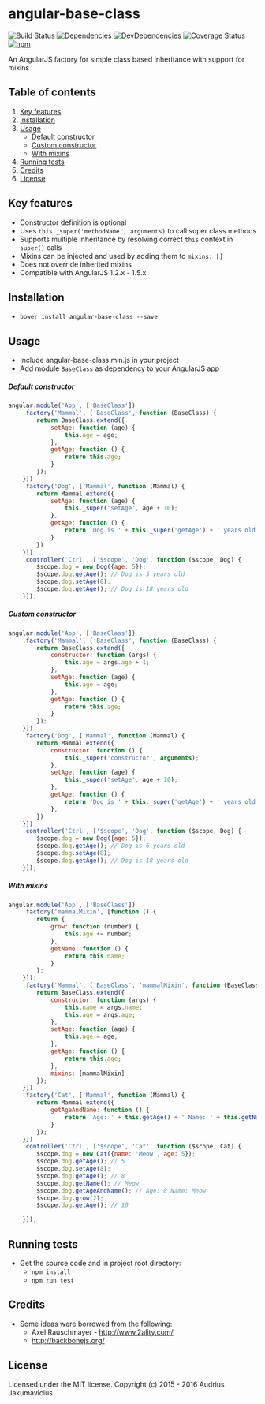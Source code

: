# angular-base-class
[![Build Status](https://travis-ci.org/aj-dev/angular-base-class.svg?branch=master)](https://travis-ci.org/aj-dev/angular-base-class) [![Dependencies](https://david-dm.org/aj-dev/angular-base-class.svg)](https://david-dm.org/aj-dev/angular-base-class#info=dependencies&view=table) [![DevDependencies](https://david-dm.org/aj-dev/angular-base-class/dev-status.svg)](https://david-dm.org/aj-dev/angular-base-class#info=devDependencies&view=table) [![Coverage Status](https://coveralls.io/repos/aj-dev/angular-base-class/badge.svg)](https://coveralls.io/r/aj-dev/angular-base-class) [![npm](https://img.shields.io/npm/dm/angular-base-class.svg)](https://www.npmjs.com/package/angular-base-class)

An AngularJS factory for simple class based inheritance with support for mixins

## Table of contents
1. [Key features](#key-features)
2. [Installation](#installation)
3. [Usage](#usage)
	- [Default constructor](#default-constructor)
	- [Custom constructor](#custom-constructor)
	- [With mixins](#with-mixins)
4. [Running tests](#running-tests)
5. [Credits](#credits)
6. [License](#license)

## Key features
- Constructor definition is optional
- Uses ```this._super('methodName', arguments)``` to call super class methods
- Supports multiple inheritance by resolving correct ```this``` context in ```super()``` calls
- Mixins can be injected and used by adding them to ```mixins: []```
- Does not override inherited mixins
- Compatible with AngularJS 1.2.x - 1.5.x

## Installation
- ```bower install angular-base-class --save```

## Usage
- Include angular-base-class.min.js in your project
- Add module ```BaseClass``` as dependency to your AngularJS app

##### Default constructor
```js
angular.module('App', ['BaseClass'])
	.factory('Mammal', ['BaseClass', function (BaseClass) {
		return BaseClass.extend({
			setAge: function (age) {
				this.age = age;
			},
			getAge: function () {
				return this.age;
			}
		});
	}])
	.factory('Dog', ['Mammal', function (Mammal) {
		return Mammal.extend({
			setAge: function (age) {
				this._super('setAge', age + 10);
			},
			getAge: function () {
				return 'Dog is ' + this._super('getAge') + ' years old';
			}
		})
	}])
	.controller('Ctrl', ['$scope', 'Dog', function ($scope, Dog) {
		$scope.dog = new Dog({age: 5});
		$scope.dog.getAge(); // Dog is 5 years old
		$scope.dog.setAge(8);
		$scope.dog.getAge(); // Dog is 18 years old
	}]);
```

##### Custom constructor
```js
angular.module('App', ['BaseClass'])
	.factory('Mammal', ['BaseClass', function (BaseClass) {
		return BaseClass.extend({
			constructor: function (args) {
				this.age = args.age + 1;
			},
			setAge: function (age) {
				this.age = age;
			},
			getAge: function () {
				return this.age;
			}
		});
	}])
	.factory('Dog', ['Mammal', function (Mammal) {
		return Mammal.extend({
			constructor: function () {
				this._super('constructor', arguments);
			},
			setAge: function (age) {
				this._super('setAge', age + 10);
			},
			getAge: function () {
				return 'Dog is ' + this._super('getAge') + ' years old';
			},
		})
	}])
	.controller('Ctrl', ['$scope', 'Dog', function ($scope, Dog) {
		$scope.dog = new Dog({age: 5});
		$scope.dog.getAge(); // Dog is 6 years old
		$scope.dog.setAge(8);
		$scope.dog.getAge(); // Dog is 18 years old
	}]);
```

##### With mixins
```js
angular.module('App', ['BaseClass'])
	.factory('mammalMixin', [function () {
		return {
			grow: function (number) {
				this.age += number;
			},
			getName: function () {
				return this.name;
			}
		};
	}]);
	.factory('Mammal', ['BaseClass', 'mammalMixin', function (BaseClass, mammalMixin) {
		return BaseClass.extend({
			constructor: function (args) {
				this.name = args.name;
				this.age = args.age;
			},
			setAge: function (age) {
				this.age = age;
			},
			getAge: function () {
				return this.age;
			},
			mixins: [mammalMixin]
		});
	}])
	.factory('Cat', ['Mammal', function (Mammal) {
		return Mammal.extend({
			getAgeAndName: function () {
				return 'Age: ' + this.getAge() + ' Name: ' + this.getName();
			}
		});
	}])
	.controller('Ctrl', ['$scope', 'Cat', function ($scope, Cat) {
		$scope.dog = new Cat({name: 'Meow', age: 5});
		$scope.dog.getAge(); // 5
		$scope.dog.setAge(8);
		$scope.dog.getAge(); // 8
		$scope.dog.getName(); // Meow
		$scope.dog.getAgeAndName(); // Age: 8 Name: Meow
		$scope.dog.grow(2);
		$scope.dog.getAge(); // 10

	}]);
```

## Running tests
- Get the source code and in project root directory:
	- ```npm install```
	- ```npm run test```

## Credits
- Some ideas were borrowed from the following:
	- Axel Rauschmayer - http://www.2ality.com/
	- http://backbonejs.org/

## License
Licensed under the MIT license. Copyright (c) 2015 - 2016 Audrius Jakumavicius
